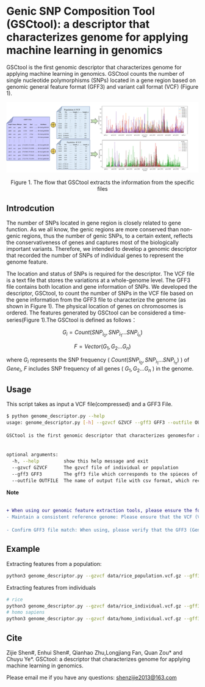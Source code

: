 # Genic SNP Composition Tool (GSCtool): a descriptor that characterizes genome for applying machine learning in genomics

GSCtool is the first genomic descriptor that characterizes genome for applying machine learning in genomics. GSCtool counts the number of single nucleotide polymorphisms (SNPs) located in a gene region based on genomic general feature format (GFF3) and variant call format (VCF) (Figure 1).


![diagram](img/diagram.png "The process that GSCtool extract the information")

<center>Figure 1. The flow that GSCtool extracts the information from the specific files</center>

## Introdcution

The number of SNPs located in gene region is closely related to gene function. As we all know, the genic regions are more conserved than non-genic regions, thus the number of genic SNPs, to a certain extent, reflects the conservativeness of genes and captures most of the biologically important variants. Therefore, we intended to develop a genomic descriptor that recorded the number of SNPs of individual genes to represent the genome feature.

The location and status of SNPs is required for the descriptor. The VCF file is a text file that stores the variations at a whole-genome level. The GFF3 file contains both location and gene information of SNPs. We developed the descriptor, GSCtool, to count the number of SNPs in the VCF file based on the gene information from the GFF3 file to characterize the genome (as shown in Figure 1). The physical location of genes on chromosomes is ordered. The features generated by GSCtool can be considered a time-series(Figure 1).The GSCtool is defined as follows：

$$
G_i=Count\left(SNP_{i_0},SNP_{i_1}\ldots S N P_{i_n}\right)
$$

$$
F=Vector\left(G_1,G_2\ldots G_n\right)
$$

where $G_i$ represents the SNP frequency ( $Count\left(SNP_{i_0},SNP_{i_1}\ldots SNP_{i_n}\right)$ ) of $Gene_i$, $F$ includes SNP frequency of all genes ( $G_1,G_2\ldots G_n$ ) in the genome.


## Usage

This script takes as input a VCF file(compressed) and a GFF3 File.

```bash
$ python genome_descriptor.py --help
usage: genome_descriptor.py [-h] --gzvcf GZVCF --gff3 GFF3 --outfile OUTFILE

GSCtool is the first genomic descriptor that characterizes genomesfor applying machine learning in genomics. GSCtool counts the number of single nucleotide polymorphisms (SNPs) located in a gene region based on genomic general feature format (GFF3) and variant call format (VCF).


optional arguments:
  -h, --help         show this help message and exit
  --gzvcf GZVCF      The gzvcf file of individual or population
  --gff3 GFF3        The gff3 file which corresponds to the spieces of the gzvcf
  --outfile OUTFILE  The name of output file with csv format, which records the features of genome
```

**Note**
```diff

+ When using our genomic feature extraction tools, please ensure the following to avoid potential errors:
- Maintain a consistent reference genome: Please ensure that the VCF (Variant Call Format) files of different populations and individuals use the same reference genome for variant detection. This will avoid erroneous results due to different reference genomes.

- Confirm GFF3 file match: When using, please verify that the GFF3 (General Feature Format version 3) file matches the reference genome exactly. If the GFF3 file does not correspond to the reference genome, it may lead to errors or invalid results in the feature extraction process.
```

## Example

Extracting features from a population:

```bash
python3 genome_descriptor.py --gzvcf data/rice_population.vcf.gz --gff3 GFF3/rice.gff --outfile features/rice_population_features.csv
```

Extracting features from individuals

```bash
# rice 
python3 genome_descriptor.py --gzvcf data/rice_individual.vcf.gz --gff3 GFF3/rice.gff --outfile features/rice_individual_features.csv
# homo sapiens
python3 genome_descriptor.py --gzvcf data/homo_individual.vcf.gz --gff3 GFF3/Homo_sapiens.GRCh38.106.gff3 --outfile features/homo_individual.csv
```

## Cite

Zijie Shen#, Enhui Shen#, Qianhao Zhu,Longjiang Fan, Quan Zou* and Chuyu Ye*. GSCtool: a descriptor that characterizes genome for applying machine learning in genomics.

Please email me if you have any questions: shenzijie2013@163.com
